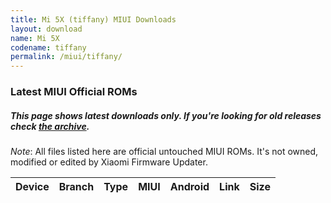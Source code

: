 ```yaml
---
title: Mi 5X (tiffany) MIUI Downloads
layout: download
name: Mi 5X
codename: tiffany
permalink: /miui/tiffany/
---
```

### Latest MIUI Official ROMs
##### This page shows latest downloads only. If you're looking for old releases check [the archive](/archive/miui/tiffany/).
*Note*: All files listed here are official untouched MIUI ROMs. It's not owned, modified or edited by Xiaomi Firmware Updater.

<div class="table-responsive-md" id="table-wrapper">
<table id="miui" class="compact table table-striped table-hover table-sm">
    <thead class="thead-dark">
        <tr>
            <th>Device</th>
            <th>Branch</th>
            <th>Type</th>
            <th>MIUI</th>
            <th>Android</th>
            <th>Link</th>
            <th>Size</th>
        </tr>
    </thead>
    <script>loadMiuiDownloads('tiffany')</script>
</table>
</div>


